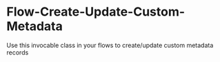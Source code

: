# Flow-Create-Update-Custom-Metadata
Use this invocable class in your flows to create/update custom metadata records
